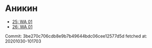 # Аникин
- [25: WA 01](25.md)
- [26: WA 01](26.md)

Commit: 3be270c706cdb8e9b7b49644bdc06cee12577d5d
 fetched at: 20201030-101703
